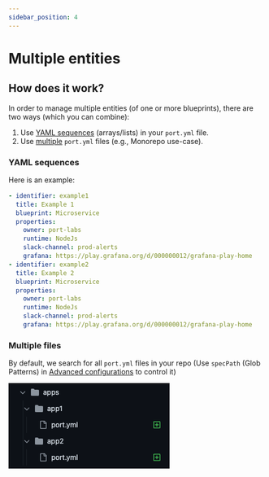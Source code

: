 ```yaml
---
sidebar_position: 4
---
```


# Multiple entities

## How does it work?

In order to manage multiple entities (of one or more blueprints), there are two ways (which you can combine):

1. Use [YAML sequences](#YAML-sequences) (arrays/lists) in your `port.yml` file.
2. Use [multiple](#multiple-files) `port.yml` files (e.g., Monorepo use-case).

### YAML sequences

Here is an example:

```yaml showLineNumbers
- identifier: example1
  title: Example 1
  blueprint: Microservice
  properties: 
    owner: port-labs
    runtime: NodeJs
    slack-channel: prod-alerts
    grafana: https://play.grafana.org/d/000000012/grafana-play-home
- identifier: example2
  title: Example 2
  blueprint: Microservice
  properties: 
    owner: port-labs
    runtime: NodeJs
    slack-channel: prod-alerts
    grafana: https://play.grafana.org/d/000000012/grafana-play-home
```

### Multiple files

By default, we search for all `port.yml` files in your repo (Use `specPath` (Glob Patterns) in [Advanced configurations](./advanced-configuration) to control it)

![GitHub app tree of port.yml files](../../../../static/img/integrations/github-app/GithubTreeOfPortYamlFiles.png)
